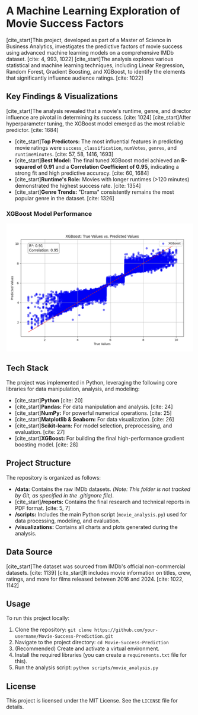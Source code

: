 # A Machine Learning Exploration of Movie Success Factors

[cite_start]This project, developed as part of a Master of Science in Business Analytics, investigates the predictive factors of movie success using advanced machine learning models on a comprehensive IMDb dataset. [cite: 4, 993, 1022] [cite_start]The analysis explores various statistical and machine learning techniques, including Linear Regression, Random Forest, Gradient Boosting, and XGBoost, to identify the elements that significantly influence audience ratings. [cite: 1022]

## Key Findings & Visualizations

[cite_start]The analysis revealed that a movie's runtime, genre, and director influence are pivotal in determining its success. [cite: 1024] [cite_start]After hyperparameter tuning, the XGBoost model emerged as the most reliable predictor. [cite: 1684]

* [cite_start]**Top Predictors:** The most influential features in predicting movie ratings were `success_classification`, `numVotes`, `genres`, and `runtimeMinutes`. [cite: 57, 58, 1416, 1693]
* [cite_start]**Best Model:** The final tuned XGBoost model achieved an **R-squared of 0.91** and a **Correlation Coefficient of 0.95**, indicating a strong fit and high predictive accuracy. [cite: 60, 1684]
* [cite_start]**Runtime's Role:** Movies with longer runtimes (>120 minutes) demonstrated the highest success rate. [cite: 1354]
* [cite_start]**Genre Trends:** "Drama" consistently remains the most popular genre in the dataset. [cite: 1326]

### XGBoost Model Performance
![XGBoost Performance](visualizations/XGBoost_True_vs_Predicted.png)

## Tech Stack
The project was implemented in Python, leveraging the following core libraries for data manipulation, analysis, and modeling:
* [cite_start]**Python** [cite: 20]
* [cite_start]**Pandas:** For data manipulation and analysis. [cite: 24]
* [cite_start]**NumPy:** For powerful numerical operations. [cite: 25]
* [cite_start]**Matplotlib & Seaborn:** For data visualization. [cite: 26]
* [cite_start]**Scikit-learn:** For model selection, preprocessing, and evaluation. [cite: 27]
* [cite_start]**XGBoost:** For building the final high-performance gradient boosting model. [cite: 28]

## Project Structure
The repository is organized as follows:

-   **/data:** Contains the raw IMDb datasets. *(Note: This folder is not tracked by Git, as specified in the .gitignore file).*
-   [cite_start]**/reports:** Contains the final research and technical reports in PDF format. [cite: 5, 7]
-   **/scripts:** Includes the main Python script (`movie_analysis.py`) used for data processing, modeling, and evaluation.
-   **/visualizations:** Contains all charts and plots generated during the analysis.

## Data Source
[cite_start]The dataset was sourced from IMDb's official non-commercial datasets. [cite: 1139] [cite_start]It includes movie information on titles, crew, ratings, and more for films released between 2016 and 2024. [cite: 1022, 1142]

## Usage
To run this project locally:

1.  Clone the repository:
    `git clone https://github.com/your-username/Movie-Success-Prediction.git`
2.  Navigate to the project directory:
    `cd Movie-Success-Prediction`
3.  (Recommended) Create and activate a virtual environment.
4.  Install the required libraries (you can create a `requirements.txt` file for this).
5.  Run the analysis script:
    `python scripts/movie_analysis.py`

## License
This project is licensed under the MIT License. See the `LICENSE` file for details.